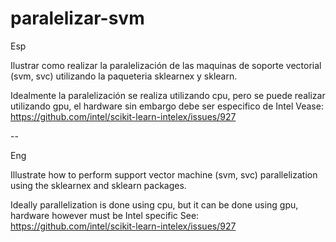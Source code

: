 # paralelizar-svm
Esp

Ilustrar como realizar la paralelización de las maquinas de soporte vectorial (svm, svc) utilizando la paqueteria sklearnex y sklearn.

Idealmente la paralelización se realiza utilizando cpu, pero se puede realizar utilizando gpu, el hardware sin embargo debe ser especifico de Intel
Vease: https://github.com/intel/scikit-learn-intelex/issues/927

--

Eng

Illustrate how to perform support vector machine (svm, svc) parallelization using the sklearnex and sklearn packages.

Ideally parallelization is done using cpu, but it can be done using gpu, hardware however must be Intel specific
See: https://github.com/intel/scikit-learn-intelex/issues/927
